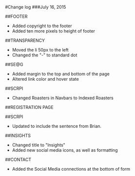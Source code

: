 #Change log
###July 16, 2015

##FOOTER
- Added copyright to the footer
- Added ten more pixels to height of footer

##TRANSPARENCY
- Moved the li 50px to the left
- Changed the "-" to standard dot

##SE@G
- Added margin to the top and bottom of the page
- Altered link color and hover state 

##SCRPI
- Changed Roasters in Navbars to Indexed Roasters

##REGISTRATION PAGE

##SCRPI
- Updated to include the sentence from Brian.

##INSIGHTS
- Changed title to "Insights"
- Added new social media icons, as well as formatting

##CONTACT
- Added the Social Media connections at the bottom of form